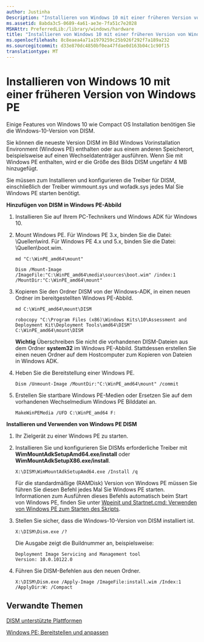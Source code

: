 ```yaml
---
author: Justinha
Description: "Installieren von Windows 10 mit einer früheren Version von Windows PE"
ms.assetid: 8abda3c5-0689-4a61-ae3e-7fa51c7e2028
MSHAttr: PreferredLib:/library/windows/hardware
title: "Installieren von Windows 10 mit einer früheren Version von Windows PE"
ms.openlocfilehash: 8c8eaea4a71a1979259c25b926f292f7a189a232
ms.sourcegitcommit: d33e870dc4850bf0ea47fdae0d163b04c1c90f15
translationtype: MT
---
```

# <a name="install-windows-10-using-a-previous-version-of-windows-pe"></a>Installieren von Windows 10 mit einer früheren Version von Windows PE


Einige Features von Windows 10 wie Compact OS Installation benötigen Sie die Windows-10-Version von DISM.

Sie können die neueste Version DISM im Bild Windows Vorinstallation Environment (Windows PE) enthalten oder aus einem anderen Speicherort, beispielsweise auf einen Wechseldatenträger ausführen. Wenn Sie mit Windows PE enthalten, wird er die Größe des Bilds DISM ungefähr 4 MB hinzugefügt.

Sie müssen zum Installieren und konfigurieren die Treiber für DISM, einschließlich der Treiber wimmount.sys und wofadk.sys jedes Mal Sie Windows PE starten benötigt.

**Hinzufügen von DISM in Windows PE-Abbild**

1.  Installieren Sie auf Ihrem PC-Technikers und Windows ADK für Windows 10.
2.  Mount Windows PE. Für Windows PE 3.x, binden Sie die Datei: \\Quellen\\wird. Für Windows PE 4.x und 5.x, binden Sie die Datei: \\Quellen\\boot.wim.

    ``` syntax
    md "C:\WinPE_amd64\mount"

    Dism /Mount-Image /ImageFile:"C:\WinPE_amd64\media\sources\boot.wim" /index:1 /MountDir:"C:\WinPE_amd64\mount"
    ```

3.  Kopieren Sie den Ordner DISM von der Windows-ADK, in einen neuen Ordner im bereitgestellten Windows PE-Abbild.

    ``` syntax
    md C:\WinPE_amd64\mount\DISM

    robocopy "C:\Program Files (x86)\Windows Kits\10\Assessment and Deployment Kit\Deployment Tools\amd64\DISM" C:\WinPE_amd64\mount\DISM
    ```

    **Wichtig**   Überschreiben Sie nicht die vorhandenen DISM-Dateien aus dem Ordner **system32** im Windows PE-Abbild. Stattdessen erstellen Sie einen neuen Ordner auf dem Hostcomputer zum Kopieren von Dateien in Windows ADK.

     

4.  Heben Sie die Bereitstellung einer Windows PE.

    ``` syntax
    Dism /Unmount-Image /MountDir:"C:\WinPE_amd64\mount" /commit
    ```

5.  Erstellen Sie startbare Windows PE-Medien oder Ersetzen Sie auf dem vorhandenen Wechselmedium Windows PE Bilddatei an.

    ``` syntax
    MakeWinPEMedia /UFD C:\WinPE_amd64 F:
    ```

**Installieren und Verwenden von Windows PE DISM**

1.  Ihr Zielgerät zu einer Windows PE zu starten.
2.  Installieren Sie und konfigurieren Sie DISMs erforderliche Treiber mit **WimMountAdkSetupAmd64.exe/install** oder **WimMountAdkSetupX86.exe/install**.

    ``` syntax
    X:\DISM\WimMountAdkSetupAmd64.exe /Install /q
    ```

    Für die standardmäßige (RAMDisk) Version von Windows PE müssen Sie führen Sie diesen Befehl jedes Mal Sie Windows PE starten. Informationen zum Ausführen dieses Befehls automatisch beim Start von Windows PE, finden Sie unter [Wpeinit und Startnet.cmd: Verwenden von Windows PE zum Starten des Skripts](wpeinit-and-startnetcmd-using-winpe-startup-scripts.md).

3.  Stellen Sie sicher, dass die Windows-10-Version von DISM installiert ist.

    ``` syntax
    X:\DISM\Dism.exe /?
    ```

    Die Ausgabe zeigt die Buildnummer an, beispielsweise:

    ``` syntax
    Deployment Image Servicing and Management tool
    Version: 10.0.10122.0
    ```

4.  Führen Sie DISM-Befehlen aus den neuen Ordner.

    ``` syntax
    X:\DISM\Dism.exe /Apply-Image /ImageFile:install.wim /Index:1 /ApplyDir:W: /Compact
    ```

## <a name="span-idrelatedtopicsspanrelated-topics"></a><span id="related_topics"></span>Verwandte Themen


[DISM unterstützte Plattformen](dism-supported-platforms.md)

[Windows PE: Bereitstellen und anpassen](winpe-mount-and-customize.md)

 

 






